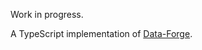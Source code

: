 Work in progress.

A TypeScript implementation of [Data-Forge](https://github.com/data-forge/data-forge-js).